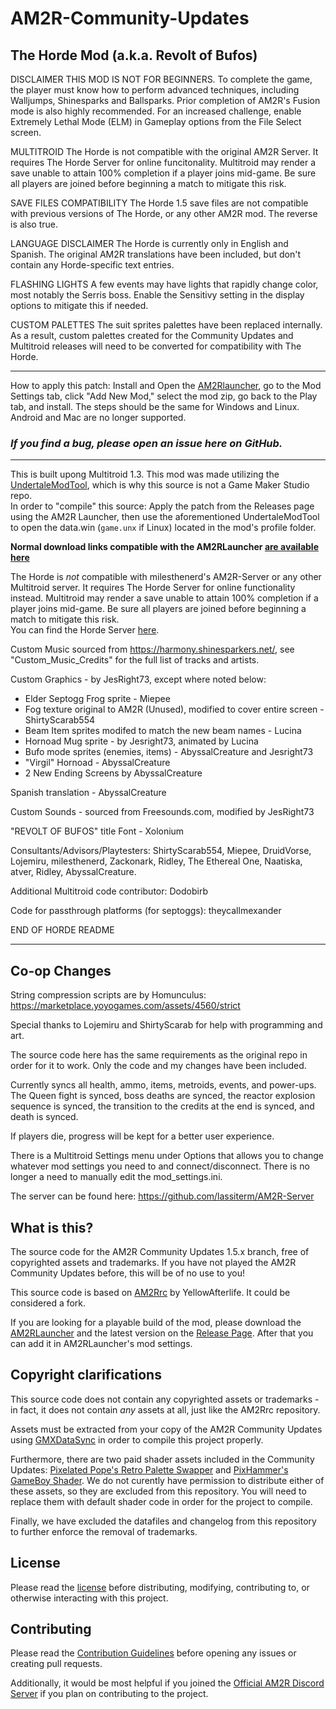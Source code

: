 # AM2R-Community-Updates

## The Horde Mod (a.k.a. Revolt of Bufos)

DISCLAIMER
THIS MOD IS NOT FOR BEGINNERS. 
To complete the game, the player must know how to perform advanced techniques, including Walljumps, Shinesparks and Ballsparks. Prior completion of AM2R's Fusion mode is also highly recommended. For an increased challenge, enable Extremely Lethal Mode (ELM) in Gameplay options from the File Select screen.

MULTITROID
The Horde is not compatible with the original AM2R Server. It requires The Horde Server for online funcitonality. 
Multitroid may render a save unable to attain 100% completion if a player joins mid-game. Be sure all players are joined before beginning a match to mitigate this risk.

SAVE FILES COMPATIBILITY
The Horde 1.5 save files are not compatible with previous versions of The Horde, or any other AM2R mod. The reverse is also true.

LANGUAGE DISCLAIMER
The Horde is currently only in English and Spanish. The original AM2R translations have been included, but don't contain any Horde-specific text entries.

FLASHING LIGHTS
A few events may have lights that rapidly change color, most notably the Serris boss. Enable the Sensitivy setting in the display options to mitigate this if needed. 

CUSTOM PALETTES
The suit sprites palettes have been replaced internally. As a result, custom palettes created for the Community Updates and Multitroid releases will need to be converted for compatibility with The Horde.

----
How to apply this patch:
Install and Open the [AM2Rlauncher](https://github.com/AM2R-Community-Developers/AM2RLauncher/releases/latest), go to the Mod Settings tab, click "Add New Mod," select the mod zip, go back to the Play tab, and install. The steps should be the same for Windows and Linux.
Android and Mac are no longer supported.
### **_If you find a bug, please open an issue here on GitHub._**
----
This is built upong Multitroid 1.3. This mod was made utilizing the [UndertaleModTool](), which is why this source is not a Game Maker Studio repo.  
In order to "compile" this source: Apply the patch from the Releases page using the AM2R Launcher, then use the aforementioned UndertaleModTool to open the data.win (`game.unx` if Linux) located in the mod's profile folder.

**Normal download links compatible with the AM2RLauncher [are available here](https://github.com/Hornoads/AM2R-The-Horde-Multitroid/releases)**

The Horde is *not* compatible with milesthenerd's AM2R-Server or any other Multitroid server. It requires The Horde Server for online functionality instead. Multitroid may render a save unable to attain 100% completion if a player joins mid-game. Be sure all players are joined before beginning a match to mitigate this risk.  
You can find the Horde Server [here](https://github.com/Hornoads/AM2R-The-Horde-Server).

Custom Music sourced from https://harmony.shinesparkers.net/, see "Custom_Music_Credits" for the full list of tracks and artists.

Custom Graphics - by JesRight73, except where noted below:
- Elder Septogg Frog sprite - Miepee
- Fog texture original to AM2R (Unused), modified to cover entire screen - ShirtyScarab554 
- Beam Item sprites modifed to match the new beam names - Lucina 
- Hornoad Mug sprite - by Jesright73, animated by Lucina
- Bufo mode sprites (enemies, items) - AbyssalCreature and Jesright73
- "Virgil" Hornoad - AbyssalCreature
- 2 New Ending Screens by AbyssalCreature

Spanish translation - AbyssalCreature

Custom Sounds - sourced from Freesounds.com, modified by JesRight73

"REVOLT OF BUFOS" title Font - Xolonium

Consultants/Advisors/Playtesters: ShirtyScarab554, Miepee, DruidVorse, Lojemiru, milesthenerd, Zackonark, Ridley, The Ethereal One, Naatiska, atver, Ridley, AbyssalCreature.

Additional Multitroid code contributor: Dodobirb

Code for passthrough platforms (for septoggs): theycallmexander

END OF HORDE README

----
## Co-op Changes
String compression scripts are by Homunculus: https://marketplace.yoyogames.com/assets/4560/strict

Special thanks to Lojemiru and ShirtyScarab for help with programming and art.

The source code here has the same requirements as the original repo in order for it to work. Only the code and my changes have been included.

Currently syncs all health, ammo, items, metroids, events, and power-ups. The Queen fight is synced, boss deaths are synced, the reactor explosion sequence is synced, the transition to the credits at the end is synced, and death is synced.

If players die, progress will be kept for a better user experience.

There is a Multitroid Settings menu under Options that allows you to change whatever mod settings you need to and connect/disconnect. There is no longer a need to manually edit the mod_settings.ini.

The server can be found here: https://github.com/lassiterm/AM2R-Server

## What is this?
The source code for the AM2R Community Updates 1.5.x branch, free of copyrighted assets and trademarks.
If you have not played the AM2R Community Updates before, this will be of no use to you!

This source code is based on [AM2Rrc](https://gitlab.com/yellowafterlife/AM2Rrc) by YellowAfterlife. It could be considered a fork.

If you are looking for a playable build of the mod, please download the [AM2RLauncher](https://www.reddit.com/r/AM2R/comments/iajukx/am2r_152_release_the_am2rlauncher/) and the latest version on the [Release Page](https://github.com/lassiterm/AM2R-Multitroid/releases/latest). After that you can add it in AM2RLauncher's mod settings.

## Copyright clarifications
This source code does not contain any copyrighted assets or trademarks - in fact, it does not contain *any* assets at all, just like the AM2Rrc repository.

Assets must be extracted from your copy of the AM2R Community Updates using [GMXDataSync](https://github.com/YAL-GameMaker-Tools/GmxDataSync/blob/master/Executable/GmxDataSync.exe) in order to compile this project properly.

Furthermore, there are two paid shader assets included in the Community Updates: 
[Pixelated Pope's Retro Palette Swapper](https://pixelatedpope.itch.io/retro-palette-swapper) and
[PixHammer's GameBoy Shader](https://pixhammer.itch.io/gameboy-shader).
We do not curently have permission to distribute either of these assets, so they are excluded from this repository.
You will need to replace them with default shader code in order for the project to compile.

Finally, we have excluded the datafiles and changelog from this repository to further enforce the removal of trademarks.

## License
Please read the [license](https://github.com/lassiterm/AM2R-Multitroid/blob/main/LICENSE) before distributing, modifying, contributing to, or otherwise interacting with this project.

## Contributing
Please read the [Contribution Guidelines](https://github.com/lassiterm/AM2R-Multitroid/blob/main/CONTRIBUTING.md) before opening any issues or creating pull requests.

Additionally, it would be most helpful if you joined the [Official AM2R Discord Server](https://discord.gg/HAeG8spkSu) if you plan on contributing to the project.

